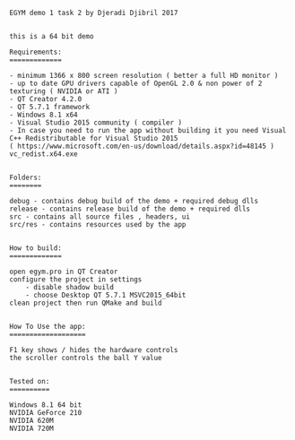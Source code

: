
	EGYM demo 1 task 2 by Djeradi Djibril 2017


	this is a 64 bit demo

	Requirements:
	=============

	- minimum 1366 x 800 screen resolution ( better a full HD monitor )
	- up to date GPU drivers capable of OpenGL 2.0 & non power of 2 texturing ( NVIDIA or ATI )
	- QT Creator 4.2.0
	- QT 5.7.1 framework
	- Windows 8.1 x64
	- Visual Studio 2015 community ( compiler )
	- In case you need to run the app without building it you need Visual C++ Redistributable for Visual Studio 2015 
	( https://www.microsoft.com/en-us/download/details.aspx?id=48145 )
	vc_redist.x64.exe


	Folders:
	========
	
	debug - contains debug build of the demo + required debug dlls
	release - contains release build of the demo + required dlls
	src - contains all source files , headers, ui
	src/res - contains resources used by the app


	How to build:
	=============
	
	open egym.pro in QT Creator
	configure the project in settings 
	    - disable shadow build
	    - choose Desktop QT 5.7.1 MSVC2015_64bit   
	clean project then run QMake and build


	How To Use the app:
	===================

	F1 key shows / hides the hardware controls
	the scroller controls the ball Y value


	Tested on:
	==========

	Windows 8.1 64 bit
	NVIDIA GeForce 210
	NVIDIA 620M
	NVIDIA 720M 
